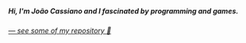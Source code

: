 <h5>Hi, I'm João Cassiano and I fascinated by programming and games.</h5>
<h6><em><a href="https://cassiano-portfolio.vercel.app/" >— see some of my repository 💾</a></em></h6>
